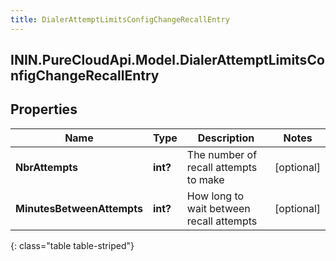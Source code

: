 ```yaml
---
title: DialerAttemptLimitsConfigChangeRecallEntry
---
```

## ININ.PureCloudApi.Model.DialerAttemptLimitsConfigChangeRecallEntry

## Properties

|Name | Type | Description | Notes|
|------------ | ------------- | ------------- | -------------|
| **NbrAttempts** | **int?** | The number of recall attempts to make | [optional] |
| **MinutesBetweenAttempts** | **int?** | How long to wait between recall attempts | [optional] |
{: class="table table-striped"}


